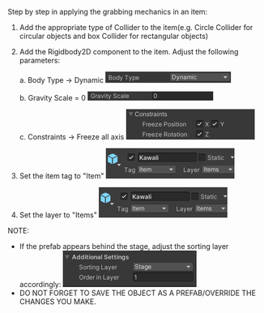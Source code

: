 Step by step in applying the grabbing mechanics in an item:

1. Add the appropriate type of Collider to the item(e.g. Circle Collider for circular objects and box Collider for rectangular objects)
2. Add the Rigidbody2D component to the item. Adjust the following parameters:

   a. Body Type -> Dynamic
   ![Body Type -> Dynamic](image.png)

   b. Gravity Scale = 0
   ![Gravity Scale = 0](image-1.png)

   c. Constraints -> Freeze all axis
   ![Constraints -> Freeze all axis](image-2.png)

4. Set the item tag to "Item"
   ![Item Tag](image-4.png)

5. Set the layer to "Items"
   ![alt text](image-5.png)

NOTE:

- If the prefab appears behind the stage, adjust the sorting layer accordingly:
  ![Sorting Layer -> Stage: 1](image-6.png)
- DO NOT FORGET TO SAVE THE OBJECT AS A PREFAB/OVERRIDE THE CHANGES YOU MAKE.

